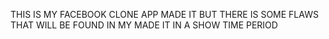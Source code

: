 THIS IS MY FACEBOOK CLONE APP MADE IT BUT THERE IS SOME FLAWS THAT WILL BE FOUND IN MY MADE IT IN A SHOW TIME PERIOD